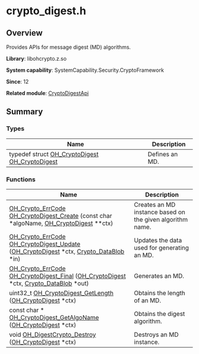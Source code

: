 # crypto_digest.h


## Overview

Provides APIs for message digest (MD) algorithms.

**Library**: libohcrypto.z.so

**System capability**: SystemCapability.Security.CryptoFramework

**Since**: 12

**Related module**: [CryptoDigestApi](_crypto_digest_api.md)


## Summary


### Types

| Name | Description | 
| -------- | -------- |
| typedef struct [OH_CryptoDigest](_crypto_digest_api.md#oh_cryptodigest) [OH_CryptoDigest](_crypto_digest_api.md#oh_cryptodigest) | Defines an MD. | 


### Functions

| Name | Description | 
| -------- | -------- |
| [OH_Crypto_ErrCode](_crypto_common_api.md#oh_crypto_errcode) [OH_CryptoDigest_Create](_crypto_digest_api.md#oh_cryptodigest_create) (const char \*algoName, [OH_CryptoDigest](_crypto_digest_api.md#oh_cryptodigest) \*\*ctx) | Creates an MD instance based on the given algorithm name. | 
| [OH_Crypto_ErrCode](_crypto_common_api.md#oh_crypto_errcode) [OH_CryptoDigest_Update](_crypto_digest_api.md#oh_cryptodigest_update) ([OH_CryptoDigest](_crypto_digest_api.md#oh_cryptodigest) \*ctx, [Crypto_DataBlob](_crypto___data_blob.md) \*in) | Updates the data used for generating an MD. | 
| [OH_Crypto_ErrCode](_crypto_common_api.md#oh_crypto_errcode) [OH_CryptoDigest_Final](_crypto_digest_api.md#oh_cryptodigest_final) ([OH_CryptoDigest](_crypto_digest_api.md#oh_cryptodigest) \*ctx, [Crypto_DataBlob](_crypto___data_blob.md) \*out) | Generates an MD. | 
| uint32_t [OH_CryptoDigest_GetLength](_crypto_digest_api.md#oh_cryptodigest_getlength) ([OH_CryptoDigest](_crypto_digest_api.md#oh_cryptodigest) \*ctx) | Obtains the length of an MD. | 
| const char \* [OH_CryptoDigest_GetAlgoName](_crypto_digest_api.md#oh_cryptodigest_getalgoname) ([OH_CryptoDigest](_crypto_digest_api.md#oh_cryptodigest) \*ctx) | Obtains the digest algorithm. | 
| void [OH_DigestCrypto_Destroy](_crypto_digest_api.md#oh_digestcrypto_destroy) ([OH_CryptoDigest](_crypto_digest_api.md#oh_cryptodigest) \*ctx) | Destroys an MD instance. | 
